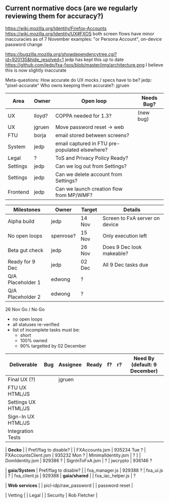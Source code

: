 Current normative docs (are we regularly reviewing them for accuracy?)
-----------------------------
https://wiki.mozilla.org/Identity/Firefox-Accounts
https://wiki.mozilla.org/Identity/UX#FXOS
  both screen flows have minor inaccuracies as of 7 November
    examples: "or Persona Account", on-device password change

https://bugzilla.mozilla.org/showdependencytree.cgi?id=920135&hide_resolved=1
  jedp has kept this up to date
https://github.com/jedp/fxa-fxos/blob/master/img/architecture.png
  I believe this is now slightly inaccurate

Meta-questions:
  How accurate do UX mocks / specs have to be?
    jedp: "pixel-accurate"
    Who owns keeping them accurate?: jgruen


|   Area  |   Owner    |   Open loop       | Needs Bug?
| ------- | ---------- | ----------------- |----------- |
| UX       | lloyd?    | COPPA needed for 1.3? | (new bug)
| UX       | jgruen    | Move password reset -> web
| FTU      | borja     | email stored between screens?
| System   | jedp      | email captured in FTU pre-populated elsewhere?
| Legal    | ?         | ToS and Privacy Policy Ready?
| Settings | jedp      | Can we log out from Settings? 
| Settings | jedp      | Can we delete account from Settings?
| Frontend | jedp      | Can we launch creation flow from MP/WMF?


| Milestones     | Owner   | Target | Details |
| -------------- | ------- | ------ | -------- |
| Alpha build    | jedp      | 14 Nov | Screen to FxA server on device
| No open loops  | spenrose? | 15 Nov | Only execution left
| Beta gut check | jedp | 26 Nov | Does 9 Dec look makeable?
| Ready for 9 Dec| jedp | 02 Dec | All 9 Dec tasks due
| Q/A Placeholder 1 | edwong | ?
| Q/A Placeholder 2 | edwong | ?

26 Nov Go / No Go
 - no open loops
 - all statuses re-verified
 - list of incomplete tasks must be:
   * short
   * 100% owned
   * 90% targetted by 02 December



|   Deliverable          |    Bug     |  Assignee  |    Ready    |     f?     |    r?      | Need By (default: 9 December) |
| ---------------------- | ---------- | ---------- | ----------- | ---------- | ---------- | ----------------------------- |
| Final UX (?)           |            | jgruen
| FTU UX HTML/JS         |
| Settings UX HTML/JS    |
| Sign-In UX HTML/JS     |
| Integration Tests      |

|    **Gecko**           |
| Pref/flag to disable?  |
| FXAccounts.jsm         |  935234     Tue ?
| FXAccountsClient.jsm   |  935232     Mon ?
| MinimalIdentity.jsm    |       ?                   ]
| DomIdentity.jsm        |  929386         ?
| SignInToFxA.jsm        |       ?
| jwcrypto	         |  936146         ?

|    **gaia/System**
| Pref/flag to disable?  |
| fxa_manager.js         |  929388         ?
| fxa_ui.js              |       ?
| fxa_client.js          |  929388
|    **gaia/shared**     |
| fxa_iac_helper.js      |       ?

|    **Web services**    |
| picl-idp/raw_password  |
| password reset         |

| Vetting                |
| Legal                  |
| Security               | Rob Fletcher |

